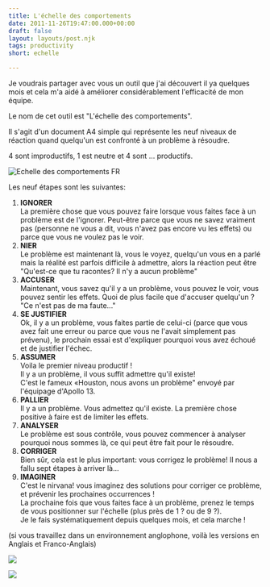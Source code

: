 ```yaml
---
title: L'échelle des comportements
date: 2011-11-26T19:47:00.000+00:00
draft: false
layout: layouts/post.njk
tags: productivity
short: echelle

---
```

Je voudrais partager avec vous un outil que j'ai découvert il ya quelques mois et cela m'a aidé à améliorer considérablement  l'efficacité de mon équipe.

Le nom de cet outil est "L'échelle des comportements". 

Il s'agit d'un document A4 simple qui représente les neuf niveaux de réaction quand quelqu'un est confronté à un problème à résoudre.

4 sont improductifs, 1 est neutre et 4 sont ... productifs.

![Echelle des comportements FR](/images/behaviour-scale-fr.jpg)

Les neuf étapes sont les suivantes:

1. **IGNORER**  
   La première chose que vous pouvez faire lorsque vous faites face à un problème est de l'ignorer. Peut-être parce que vous ne savez vraiment pas (personne ne vous a dit, vous n'avez pas encore vu les effets) ou parce que vous ne voulez pas le voir.
2. **NIER**  
   Le problème est maintenant là, vous le voyez, quelqu'un vous en a parlé mais la réalité est parfois difficile à admettre, alors la réaction peut être "Qu'est-ce que tu racontes? Il n'y a aucun problème"
3. **ACCUSER**  
   Maintenant, vous savez qu'il y a un problème, vous pouvez le voir, vous pouvez sentir les effets. Quoi de plus facile que d'accuser quelqu'un ? "Ce n'est pas de ma faute..."
4. **SE JUSTIFIER**  
   Ok, il y a un problème, vous faites partie de celui-ci (parce que vous avez fait une erreur ou parce que vous ne l'avait simplement pas prévenu), le prochain essai est d'expliquer pourquoi vous avez échoué et de justifier l'échec.
5. **ASSUMER**  
   Voila  le premier niveau productif !  
   Il y a un problème, il vous suffit admettre qu'il existe!  
   C'est le fameux «Houston, nous avons un problème" envoyé par l'équipage d'Apollo 13.
6. **PALLIER**  
   Il y a un problème. Vous admettez qu'il existe. La première chose positive à faire est de limiter les effets.
7. **ANALYSER**  
   Le problème est sous contrôle, vous pouvez commencer à analyser pourquoi nous sommes là, ce qui peut être fait pour le résoudre.
8. **CORRIGER**  
   Bien sûr, cela est le plus important: vous corrigez le problème! Il nous a fallu sept étapes à arriver là...
9. **IMAGINER**  
   C'est le nirvana! vous imaginez des solutions pour  corriger ce problème, et prévenir les prochaines occurrences !  
   La prochaine fois que vous faites face à un problème, prenez le temps de vous positionner sur l'échelle (plus près de 1 ? ou de 9 ?).  
   Je le fais systématiquement depuis quelques mois, et cela marche !

(si vous travaillez dans un environnement anglophone, voilà les versions en Anglais et Franco-Anglais)

![](/images/behaviour-scale-en.jpg)

![](/images/behaviour-scale-enfr.jpg)